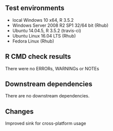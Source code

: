 
## Test environments
* local Windows 10 x64, R 3.5.2
* Windows Server 2008 R2 SP1 32/64 bit (Rhub)
* Ubuntu 14.04.5, R 3.5.2 (travis-ci)
* Ubuntu Linux 16.04 LTS (Rhub)
* Fedora Linux (Rhub)


## R CMD check results
There were no ERRORs, WARNINGs or NOTEs

## Downstream dependencies
There are no downstream dependencies.

## Changes
Improved sink for cross-platform usage
